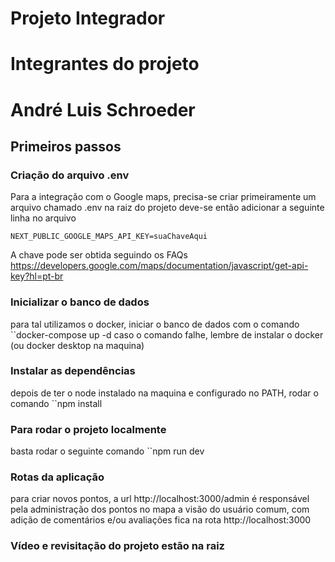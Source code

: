 # Projeto Integrador
# Integrantes do projeto
# André Luis Schroeder

## Primeiros passos

### Criação do arquivo .env
Para a integração com o Google maps, precisa-se criar primeiramente um arquivo chamado .env na raiz do projeto
deve-se então adicionar a seguinte linha no arquivo
```
NEXT_PUBLIC_GOOGLE_MAPS_API_KEY=suaChaveAqui
```
A chave pode ser obtida seguindo os FAQs https://developers.google.com/maps/documentation/javascript/get-api-key?hl=pt-br

### Inicializar o banco de dados
para tal utilizamos o docker, iniciar o banco de dados com o comando 
``docker-compose up -d
caso o comando falhe, lembre de instalar o docker (ou docker desktop na maquina)

### Instalar as dependências
depois de ter o node instalado na maquina e configurado no PATH, rodar o comando 
``npm install

### Para rodar o projeto localmente
basta rodar o seguinte comando
``npm run dev

### Rotas da aplicação
para criar novos pontos, a url http://localhost:3000/admin é responsável pela administração dos pontos no mapa
a visão do usuário comum, com adição de comentários e/ou avaliações fica na rota http://localhost:3000

### Vídeo e revisitação do projeto estão na raiz
